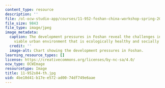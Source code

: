 ```yaml
---
content_type: resource
description: ''
file: /ol-ocw-studio-app/courses/11-952-foshan-china-workshop-spring-2004/4be10d41b17ee572ad0074df749e6aae_11-952s04-th.jpg
file_size: 9843
file_type: image/jpeg
image_metadata:
  caption: The development pressures in Foshan reveal the challenges in creating a
    viable urban environment that is ecologically healthy and socially equitable.
  credit: ''
  image-alt: Chart showing the development pressures in Foshan.
learning_resource_types: []
license: https://creativecommons.org/licenses/by-nc-sa/4.0/
ocw_type: OCWImage
resourcetype: Image
title: 11-952s04-th.jpg
uid: 4be10d41-b17e-e572-ad00-74df749e6aae
---
```

